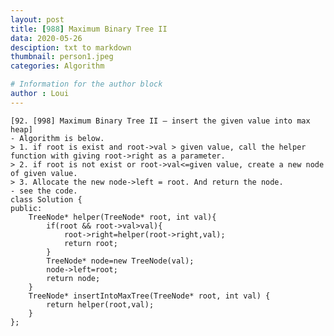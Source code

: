 ```yaml
---
layout: post
title: [988] Maximum Binary Tree II
data: 2020-05-26
desciption: txt to markdown
thumbnail: person1.jpeg
categories: Algorithm

# Information for the author block
author : Loui
---
```


	﻿[92. [998] Maximum Binary Tree II – insert the given value into max heap]
	- Algorithm is below.
	> 1. if root is exist and root->val > given value, call the helper function with giving root->right as a parameter.
	> 2. if root is not exist or root->val<=given value, create a new node of given value.
	> 3. Allocate the new node->left = root. And return the node.
	- see the code.
	class Solution {
	public:
	    TreeNode* helper(TreeNode* root, int val){
	        if(root && root->val>val){
	            root->right=helper(root->right,val);
	            return root;
	        }
	        TreeNode* node=new TreeNode(val);
	        node->left=root;
	        return node;
	    }
	    TreeNode* insertIntoMaxTree(TreeNode* root, int val) {
	        return helper(root,val);
	    }
	};
	
